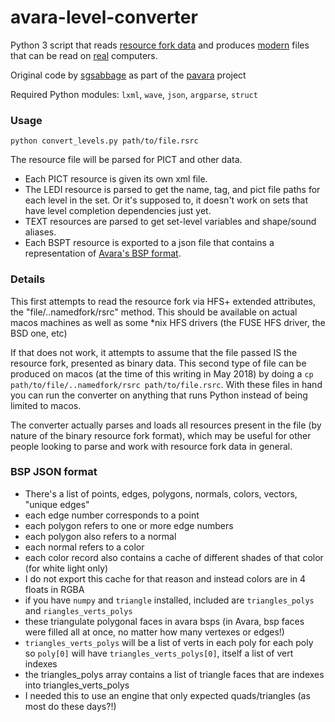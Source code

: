 # avara-level-converter
Python 3 script that reads [resource fork data](https://en.wikipedia.org/wiki/Resource_fork) and produces [modern](https://www.google.com/search?q=mac+os+system+7+release+date) files that can be read on [real](http://www.vintage-computer.com/powerbook170.shtml) computers.

Original code by [sgsabbage](https://github.com/sgsabbage) as part of the [pavara](https://github.com/avaraline/pavara) project

Required Python modules: `lxml`, `wave`, `json`, `argparse`, `struct`

### Usage
`python convert_levels.py path/to/file.rsrc`

The resource file will be parsed for PICT and other data. 
* Each PICT resource is given its own xml file.
* The LEDI resource is parsed to get the name, tag, and pict file paths for each level in the set. Or it's supposed to, it doesn't work on sets that have level completion dependencies just yet.
* TEXT resources are parsed to get set-level variables and shape/sound aliases.
* Each BSPT resource is exported to a json file that contains a representation of [Avara's BSP format](https://github.com/jmunkki/Avara/blob/a328b9e502d549364439c1c0ef4310a1e3a136dc/src/Libraries/BSP/BSPResStructures.h). 

### Details
This first attempts to read the resource fork via HFS+ extended attributes, 
the "file/..namedfork/rsrc" method. This should be available on actual macos
machines as well as some \*nix HFS drivers (the FUSE HFS driver, the BSD one, 
etc) 

If that does not work, it attempts to assume that the file passed IS the 
resource fork, presented as binary data. This second type of file can be
produced on macos (at the time of this writing in May 2018) by doing 
a `cp path/to/file/..namedfork/rsrc path/to/file.rsrc`. With these files
in hand you can run the converter on anything that runs Python instead of 
being limited to macos.

The converter actually parses and loads all resources present in the file
(by nature of the binary resource fork format), which may be useful for other 
people looking to parse and work with resource fork data in general.

### BSP JSON format

* There's a list of points, edges, polygons, normals, colors, vectors, "unique edges"
* each edge number corresponds to a point
* each polygon refers to one or more edge numbers
* each polygon also refers to a normal
* each normal refers to a color 
* each color record also contains a cache of different shades of that color (for white light only)
* I do not export this cache for that reason and instead colors are in 4 floats in RGBA
* if you have `numpy` and `triangle` installed, included are `triangles_polys` and `riangles_verts_polys`
* these triangulate polygonal faces in avara bsps (in Avara, bsp faces were filled all at once, no matter how many vertexes or edges!)
* `triangles_verts_polys` will be a list of verts in each poly for each poly so `poly[0]` will have `triangles_verts_polys[0]`, itself a list of vert indexes
* the triangles_polys array contains a list of triangle faces that are indexes into triangles_verts_polys
* I needed this to use an engine that only expected quads/triangles (as most do these days?!) 
